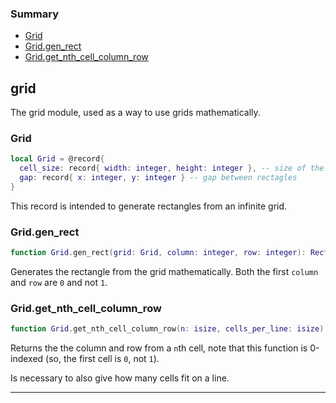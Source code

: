 ### Summary
* [Grid](#grid)
* [Grid.gen_rect](#gridgen_rect)
* [Grid.get_nth_cell_column_row](#gridget_nth_cell_column_row)

## grid

The grid module, used as a way to use grids mathematically.

### Grid

```lua
local Grid = @record{
  cell_size: record{ width: integer, height: integer }, -- size of the rectangles
  gap: record{ x: integer, y: integer } -- gap between rectagles
}
```

This record is intended to generate rectangles from an infinite grid.

### Grid.gen_rect

```lua
function Grid.gen_rect(grid: Grid, column: integer, row: integer): Rect
```

Generates the rectangle from the grid mathematically. Both the first `column` and `row` are `0` and not `1`.

### Grid.get_nth_cell_column_row

```lua
function Grid.get_nth_cell_column_row(n: isize, cells_per_line: isize): (isize, isize)
```

Returns the the column and row from a `n`th cell, note that this function is 0-indexed (so, the first cell is `0`, not `1`).

Is necessary to also give how many cells fit on a line.

---
